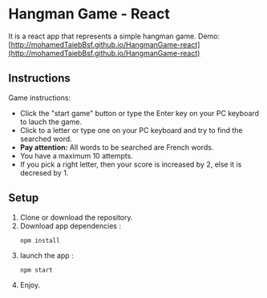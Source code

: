 # Hangman Game - React
It is a react app that represents a simple hangman game.
Demo: [http://mohamedTaiebBsf.github.io/HangmanGame-react](http://mohamedTaiebBsf.github.io/HangmanGame-react)

## Instructions
Game instructions:
- Click the "start game" button or type the Enter key on your PC keyboard to lauch the game.
- Click to a letter or type one on your PC keyboard and try to find the searched word.
- **Pay attention:** All words to be searched are French words.
- You have a maximum 10 attempts.
- If you pick a right letter, then your score is increased by 2, else it is decresed by 1.

## Setup

1. Clone or download the repository.
2. Download app dependencies :
    ```
    npm install
    ```
3. launch the app :
    ```
    npm start
    ```
4. Enjoy.
